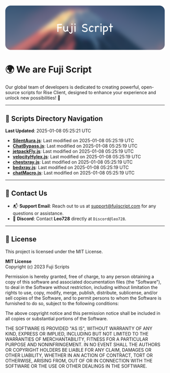 ![Banner](.github/b.webp)

# 🌍 **We are Fuji Script**

Our global team of developers is dedicated to creating powerful, open-source scripts for Rise Client, designed to enhance your experience and unlock new possibilities! 🌟

---
<!-- SCRIPTS_NAVIGATION_START -->
## 📂 **Scripts Directory Navigation**

**Last Updated**: 2025-01-08 05:25:21 UTC

- **[SilentAura.js](scripts/SilentAura.js)**: Last modified on 2025-01-08 05:25:19 UTC
- **[ChatBypass.js](scripts/ChatBypass.js)**: Last modified on 2025-01-08 05:25:19 UTC
- **[jetpackFly.js](scripts/jetpackFly.js)**: Last modified on 2025-01-08 05:25:19 UTC
- **[velocityHylex.js](scripts/velocityHylex.js)**: Last modified on 2025-01-08 05:25:19 UTC
- **[chestxray.js](scripts/chestxray.js)**: Last modified on 2025-01-08 05:25:19 UTC
- **[bedxray.js](scripts/bedxray.js)**: Last modified on 2025-01-08 05:25:19 UTC
- **[chatMacro.js](scripts/chatMacro.js)**: Last modified on 2025-01-08 05:25:19 UTC

<!-- SCRIPTS_NAVIGATION_END -->

---

## 💬 **Contact Us**  
- 📬 **Support Email**: Reach out to us at [support@fujiscript.com](mailto:support@fujiscript.com) for any questions or assistance.  
- 💬 **Discord**: Contact **Leo728** directly at `Discord@leo728`.

---

## 📜 **License**

This project is licensed under the MIT License.  

**MIT License**  
Copyright (c) 2023 Fuji Scripts  

Permission is hereby granted, free of charge, to any person obtaining a copy of this software and associated documentation files (the "Software"), to deal in the Software without restriction, including without limitation the rights to use, copy, modify, merge, publish, distribute, sublicense, and/or sell copies of the Software, and to permit persons to whom the Software is furnished to do so, subject to the following conditions:  

The above copyright notice and this permission notice shall be included in all copies or substantial portions of the Software.  

THE SOFTWARE IS PROVIDED "AS IS", WITHOUT WARRANTY OF ANY KIND, EXPRESS OR IMPLIED, INCLUDING BUT NOT LIMITED TO THE WARRANTIES OF MERCHANTABILITY, FITNESS FOR A PARTICULAR PURPOSE AND NONINFRINGEMENT. IN NO EVENT SHALL THE AUTHORS OR COPYRIGHT HOLDERS BE LIABLE FOR ANY CLAIM, DAMAGES OR OTHER LIABILITY, WHETHER IN AN ACTION OF CONTRACT, TORT OR OTHERWISE, ARISING FROM, OUT OF OR IN CONNECTION WITH THE SOFTWARE OR THE USE OR OTHER DEALINGS IN THE SOFTWARE.  
